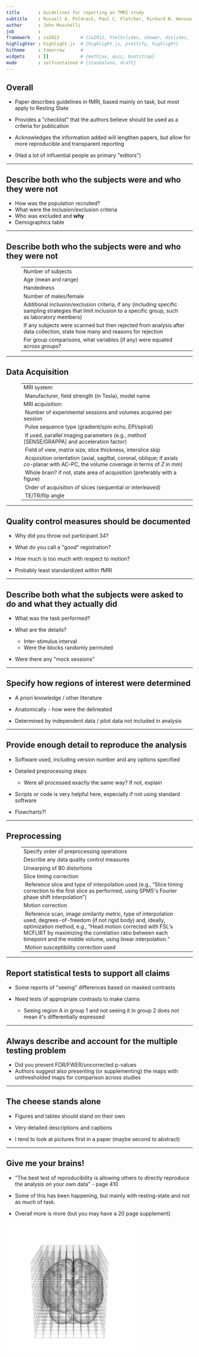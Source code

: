 ```yaml
---
title       : Guidelines for reporting an fMRI study
subtitle    : Russell A. Poldrack, Paul C. Fletcher, Richard N. Henson, Keith J. Worsley, Matthew Brett, and Thomas E. Nichols
author      : John Muschelli
job         : 
framework   : io2012        # {io2012, html5slides, shower, dzslides, ...}
highlighter : highlight.js  # {highlight.js, prettify, highlight}
hitheme     : tomorrow      # 
widgets     : []            # {mathjax, quiz, bootstrap}
mode        : selfcontained # {standalone, draft}
---
```



## Overall

* Paper describes guidelines in fMRI, based mainly on task, but most apply to Resting State

* Provides a "checklist" that the authors believe should be used as a criteria for publication

* Acknowledges the information added will lengthen papers, but allow for more reproducible and transparent reporting

* (Had a lot of influential people as primary "editors")

---

## Describe both who the subjects were and who they were not

* How was the population recruited? 
* What were the inclusion/exclusion criteria 
* Who was excluded and <strong>why</strong>
* Demographics table

---

## Describe both who the subjects were and who they were not

<dd class="table"><table><colgroup><col><col></colgroup><tbody><tr><td rowspan="1" colspan="1">Number of subjects</td><td rowspan="1" colspan="1"></td></tr><tr><td rowspan="1" colspan="1">Age (mean and range)</td><td rowspan="1" colspan="1"></td></tr><tr><td rowspan="1" colspan="1">Handedness</td><td rowspan="1" colspan="1"></td></tr><tr><td rowspan="1" colspan="1">Number of males/female</td><td rowspan="1" colspan="1"></td></tr><tr><td rowspan="1" colspan="1">Additional inclusion/exclusion criteria, if any (including specific sampling strategies that limit inclusion to a specific group, such as laboratory members)</td><td rowspan="1" colspan="1"></td></tr><tr><td rowspan="1" colspan="1">If any subjects were scanned but then rejected from analysis after data collection, state how many and reasons for rejection</td><td rowspan="1" colspan="1"></td></tr><tr><td rowspan="1" colspan="1">For group comparisons, what variables (if any) were equated across groups?</td><td rowspan="1" colspan="1"></td></tr></tbody></table></dd>

---

## Data Acquisition

<dd class="table"><table><colgroup><col><col></colgroup><tbody><tr><td rowspan="1" colspan="1">MRI system:</td><td rowspan="1" colspan="1"></td></tr><tr><td rowspan="1" colspan="1">&#xA0;Manufacturer, field strength (in Tesla), model name</td><td rowspan="1" colspan="1"></td></tr><tr><td rowspan="1" colspan="1">MRI acquisition:</td><td rowspan="1" colspan="1"></td></tr><tr><td rowspan="1" colspan="1">&#xA0;Number of experimental sessions and volumes acquired per session</td><td rowspan="1" colspan="1"></td></tr><tr><td rowspan="1" colspan="1">&#xA0;Pulse sequence type (gradient/spin echo, EPI/spiral)</td><td rowspan="1" colspan="1"></td></tr><tr><td rowspan="1" colspan="1">&#xA0;If used, parallel imaging parameters (e.g., method [SENSE/GRAPPA] and acceleration factor)</td><td rowspan="1" colspan="1"></td></tr><tr><td rowspan="1" colspan="1">&#xA0;Field of view, matrix size, slice thickness, interslice skip</td><td rowspan="1" colspan="1"></td></tr><tr><td rowspan="1" colspan="1">&#xA0;Acquisition orientation (axial, sagittal, coronal, oblique; if axials co-planar with AC&ndash;PC, the volume coverage in terms of <em>Z</em> in mm)</td><td rowspan="1" colspan="1"></td></tr><tr><td rowspan="1" colspan="1">&#xA0;Whole brain? if not, state area of acquisition (preferably with a figure)</td><td rowspan="1" colspan="1"></td></tr><tr><td rowspan="1" colspan="1">&#xA0;Order of acquisition of slices (sequential or interleaved)</td><td rowspan="1" colspan="1"></td></tr><tr><td rowspan="1" colspan="1">&#xA0;TE/TR/flip angle</td><td rowspan="1" colspan="1"></td></tr></tbody></table></dd>

---


## Quality control measures should be documented

* Why did you throw out participant 34?

* What do you call a "good" registration?

* How much is too much with respect to motion?

* Probably least standardized within fMRI

---


## Describe both what the subjects were asked to do and what they actually did

* What was the task performed?

* What are the details? 
    * Inter-stimulus interval
    * Were the blocks randomly permuted

* Were there any "mock sessions"

---


## Specify how regions of interest were determined

* A priori knowledge / other literature

* Anatomically - how were the delineated

* Determined by independent data / pilot data not included in analysis

---


## Provide enough detail to reproduce the analysis

* Software used, including version number and any options specified

* Detailed preprocessing steps
    * Were all processed exactly the same way? If not, explain

* Scripts or code is very helpful here, especially if not using standard software 

* Flowcharts?!

---

## Preprocessing
<dd class="table"><table><colgroup><col><col></colgroup><tbody><tr><td rowspan="1" colspan="1">Specify order of preprocessing operations</td><td rowspan="1" colspan="1"></td></tr><tr><td rowspan="1" colspan="1">Describe any data quality control measures</td><td rowspan="1" colspan="1"></td></tr><tr><td rowspan="1" colspan="1">Unwarping of B0 distortions</td><td rowspan="1" colspan="1"></td></tr><tr><td rowspan="1" colspan="1">Slice timing correction</td><td rowspan="1" colspan="1"></td></tr><tr><td rowspan="1" colspan="1">&#xA0;Reference slice and type of interpolation used (e.g., &ldquo;Slice timing correction to the first slice as performed, using SPM5's Fourier phase shift interpolation&rdquo;)</td><td rowspan="1" colspan="1"></td></tr><tr><td rowspan="1" colspan="1">Motion correction</td><td rowspan="1" colspan="1"></td></tr><tr><td rowspan="1" colspan="1">&#xA0;Reference scan, image similarity metric, type of interpolation used, degrees-of-freedom (if not rigid body) and, ideally, optimization method, e.g., &ldquo;Head motion corrected with FSL's MCFLIRT by maximizing the correlation ratio between each timepoint and the middle volume, using linear interpolation.&rdquo;</td><td rowspan="1" colspan="1"></td></tr><tr><td rowspan="1" colspan="1">&#xA0;Motion susceptibility correction used</td><td rowspan="1" colspan="1"></td></tr></tbody></table></dd>

---

## Report statistical tests to support all claims

* Some reports of "seeing" differences based on masked contrasts

* Need tests of appropriate contrasts to make claims
    * Seeing region A in group 1 and not seeing it in group 2 does not mean it's differentially expressed

---

## Always describe and account for the multiple testing problem

* Did you present FDR/FWER/uncorrected p-values
* Authors suggest also presenting (or supplementing) the maps with unthresholded maps for comparison across studies

---

## The cheese stands alone

* Figures and tables should stand on their own

* Very detailed descriptions and captions

* I tend to look at pictures first in a paper (maybe second to abstract)

---

## Give me your brains!

* "The best test of reproducibility is allowing others to directly reproduce the analysis on your own data" - page 410

* Some of this has been happening, but mainly with resting-state and not as much of task.

* Overall more is more (but you may have a 20 page supplement)

<img src="movie_final.gif" align="middle;" height=350 width=350 alt="Spinning floating brain">

